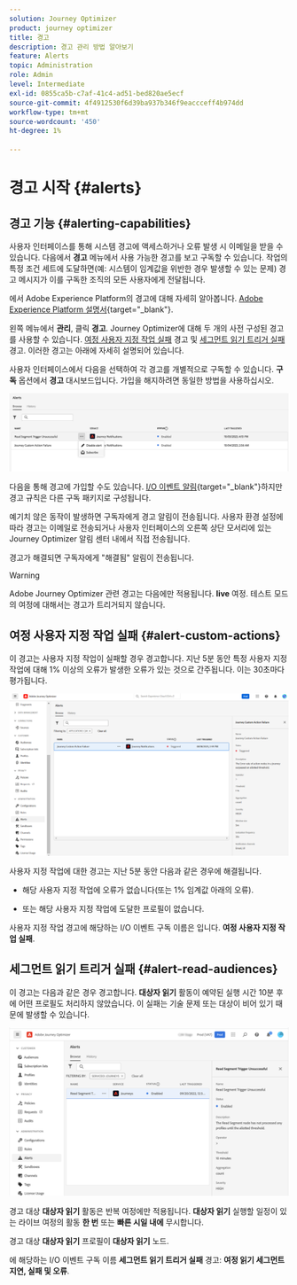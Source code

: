 ```yaml
---
solution: Journey Optimizer
product: journey optimizer
title: 경고
description: 경고 관리 방법 알아보기
feature: Alerts
topic: Administration
role: Admin
level: Intermediate
exl-id: 0855ca5b-c7af-41c4-ad51-bed820ae5ecf
source-git-commit: 4f4912530f6d39ba937b346f9eaccceff4b974dd
workflow-type: tm+mt
source-wordcount: '450'
ht-degree: 1%

---
```


# 경고 시작 {#alerts}

## 경고 기능 {#alerting-capabilities}

사용자 인터페이스를 통해 시스템 경고에 액세스하거나 오류 발생 시 이메일을 받을 수 있습니다. 다음에서 **경고** 메뉴에서 사용 가능한 경고를 보고 구독할 수 있습니다. 작업의 특정 조건 세트에 도달하면(예: 시스템이 임계값을 위반한 경우 발생할 수 있는 문제) 경고 메시지가 이를 구독한 조직의 모든 사용자에게 전달됩니다.

<!--These messages can repeat over a pre-defined time interval until the alert has been resolved.-->

에서 Adobe Experience Platform의 경고에 대해 자세히 알아봅니다. [Adobe Experience Platform 설명서](https://experienceleague.adobe.com/docs/experience-platform/observability/alerts/overview.html?lang=ko){target="_blank"}.

왼쪽 메뉴에서 **관리**, 클릭 **경고**. Journey Optimizer에 대해 두 개의 사전 구성된 경고를 사용할 수 있습니다. [여정 사용자 지정 작업 실패](#alert-custom-actions) 경고 및 [세그먼트 읽기 트리거 실패](#alert-read-audiences) 경고. 이러한 경고는 아래에 자세히 설명되어 있습니다.

사용자 인터페이스에서 다음을 선택하여 각 경고를 개별적으로 구독할 수 있습니다. **구독** 옵션에서 **경고** 대시보드입니다. 가입을 해지하려면 동일한 방법을 사용하십시오.

![](assets/alert-subscribe.png)

다음을 통해 경고에 가입할 수도 있습니다. [I/O 이벤트 알림](https://experienceleague.adobe.com/docs/experience-platform/observability/alerts/subscribe.html){target="_blank"}하지만 경고 규칙은 다른 구독 패키지로 구성됩니다.

예기치 않은 동작이 발생하면 구독자에게 경고 알림이 전송됩니다. 사용자 환경 설정에 따라 경고는 이메일로 전송되거나 사용자 인터페이스의 오른쪽 상단 모서리에 있는 Journey Optimizer 알림 센터 내에서 직접 전송됩니다.

경고가 해결되면 구독자에게 &quot;해결됨&quot; 알림이 전송됩니다.

>[!WARNING]
>
>Adobe Journey Optimizer 관련 경고는 다음에만 적용됩니다. **live** 여정. 테스트 모드의 여정에 대해서는 경고가 트리거되지 않습니다.

## 여정 사용자 지정 작업 실패 {#alert-custom-actions}

이 경고는 사용자 지정 작업이 실패할 경우 경고합니다. 지난 5분 동안 특정 사용자 지정 작업에 대해 1% 이상의 오류가 발생한 오류가 있는 것으로 간주됩니다. 이는 30초마다 평가됩니다.

![](assets/alerts-custom-action.png)

사용자 지정 작업에 대한 경고는 지난 5분 동안 다음과 같은 경우에 해결됩니다.

* 해당 사용자 지정 작업에 오류가 없습니다(또는 1% 임계값 아래의 오류).

* 또는 해당 사용자 지정 작업에 도달한 프로필이 없습니다.

사용자 지정 작업 경고에 해당하는 I/O 이벤트 구독 이름은 입니다. **여정 사용자 지정 작업 실패**.

## 세그먼트 읽기 트리거 실패 {#alert-read-audiences}

이 경고는 다음과 같은 경우 경고합니다. **대상자 읽기** 활동이 예약된 실행 시간 10분 후에 어떤 프로필도 처리하지 않았습니다. 이 실패는 기술 문제 또는 대상이 비어 있기 때문에 발생할 수 있습니다.

![](assets/alerts1.png)

경고 대상 **대상자 읽기** 활동은 반복 여정에만 적용됩니다. **대상자 읽기** 실행할 일정이 있는 라이브 여정의 활동 **한 번** 또는 **빠른 시일 내에** 무시합니다.

경고 대상 **대상자 읽기** 프로필이 **대상자 읽기** 노드.

에 해당하는 I/O 이벤트 구독 이름 **세그먼트 읽기 트리거 실패** 경고: **여정 읽기 세그먼트 지연, 실패 및 오류**.
